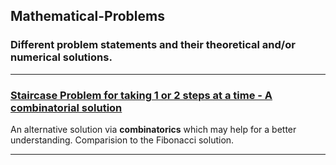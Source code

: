 ## Mathematical-Problems
### Different problem statements and their theoretical and/or numerical solutions.

---
### [**Staircase Problem for taking 1 or 2 steps at a time - A combinatorial solution**](https://nbviewer.jupyter.org/github/Gordi33/Mathematical-Problems/blob/master/StairCaseProblem.ipynb)

An alternative solution via **combinatorics** which may help for a better understanding. Comparision to the Fibonacci solution.

---